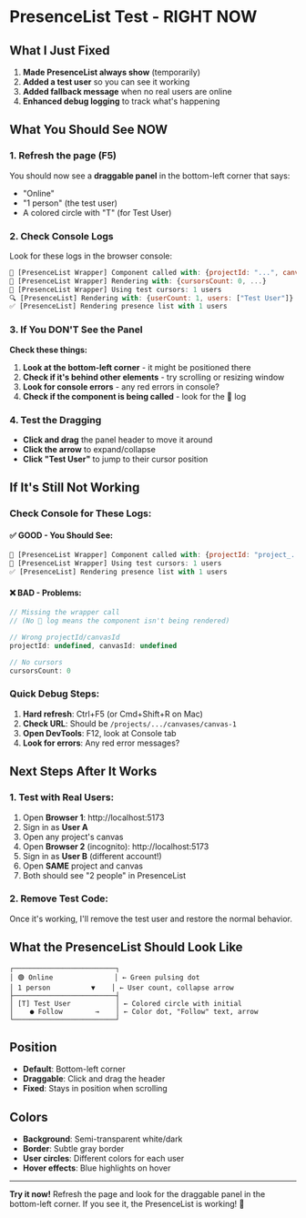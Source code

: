 # PresenceList Test - RIGHT NOW

## What I Just Fixed

1. **Made PresenceList always show** (temporarily)
2. **Added a test user** so you can see it working
3. **Added fallback message** when no real users are online
4. **Enhanced debug logging** to track what's happening

## What You Should See NOW

### 1. Refresh the page (F5)
You should now see a **draggable panel** in the bottom-left corner that says:
- "Online" 
- "1 person" (the test user)
- A colored circle with "T" (for Test User)

### 2. Check Console Logs
Look for these logs in the browser console:

```javascript
🚀 [PresenceList Wrapper] Component called with: {projectId: "...", canvasId: "canvas-1"}
🎨 [PresenceList Wrapper] Rendering with: {cursorsCount: 0, ...}
🧪 [PresenceList Wrapper] Using test cursors: 1 users
🔍 [PresenceList] Rendering with: {userCount: 1, users: ["Test User"]}
✅ [PresenceList] Rendering presence list with 1 users
```

### 3. If You DON'T See the Panel

**Check these things:**

1. **Look at the bottom-left corner** - it might be positioned there
2. **Check if it's behind other elements** - try scrolling or resizing window
3. **Look for console errors** - any red errors in console?
4. **Check if the component is being called** - look for the 🚀 log

### 4. Test the Dragging

- **Click and drag** the panel header to move it around
- **Click the arrow** to expand/collapse
- **Click "Test User"** to jump to their cursor position

## If It's Still Not Working

### Check Console for These Logs:

#### ✅ GOOD - You Should See:
```javascript
🚀 [PresenceList Wrapper] Component called with: {projectId: "project_...", canvasId: "canvas-1"}
🧪 [PresenceList Wrapper] Using test cursors: 1 users
✅ [PresenceList] Rendering presence list with 1 users
```

#### ❌ BAD - Problems:
```javascript
// Missing the wrapper call
// (No 🚀 log means the component isn't being rendered)

// Wrong projectId/canvasId
projectId: undefined, canvasId: undefined

// No cursors
cursorsCount: 0
```

### Quick Debug Steps:

1. **Hard refresh**: Ctrl+F5 (or Cmd+Shift+R on Mac)
2. **Check URL**: Should be `/projects/.../canvases/canvas-1`
3. **Open DevTools**: F12, look at Console tab
4. **Look for errors**: Any red error messages?

## Next Steps After It Works

### 1. Test with Real Users:
1. Open **Browser 1**: http://localhost:5173
2. Sign in as **User A**
3. Open any project's canvas
4. Open **Browser 2** (incognito): http://localhost:5173  
5. Sign in as **User B** (different account!)
6. Open **SAME** project and canvas
7. Both should see "2 people" in PresenceList

### 2. Remove Test Code:
Once it's working, I'll remove the test user and restore the normal behavior.

## What the PresenceList Should Look Like

```
┌─────────────────────────┐
│ 🟢 Online               │ ← Green pulsing dot
│ 1 person          ▼    │ ← User count, collapse arrow
├─────────────────────────┤
│ [T] Test User           │ ← Colored circle with initial
│    ● Follow        →    │ ← Color dot, "Follow" text, arrow
└─────────────────────────┘
```

## Position
- **Default**: Bottom-left corner
- **Draggable**: Click and drag the header
- **Fixed**: Stays in position when scrolling

## Colors
- **Background**: Semi-transparent white/dark
- **Border**: Subtle gray border
- **User circles**: Different colors for each user
- **Hover effects**: Blue highlights on hover

---

**Try it now!** Refresh the page and look for the draggable panel in the bottom-left corner. If you see it, the PresenceList is working! 🎉

